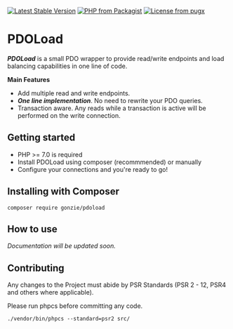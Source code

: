 [![Latest Stable Version](https://img.shields.io/packagist/v/gonzie/pdoload.svg)]()
[![PHP from Packagist](https://img.shields.io/packagist/php-v/gonzie/pdoload.svg)]()
[![License from pugx](https://poser.pugx.org/gonzie/pdoload/license.svg)]()

# PDOLoad
***PDOLoad*** is a small PDO wrapper to provide read/write endpoints and load balancing capabilities in one line of code.

**Main Features**
* Add multiple read and write endpoints.
* ***One line implementation***. No need to rewrite your PDO queries.
* Transaction aware. Any reads while a transaction is active will be performed on the write connection.


## Getting started

* PHP >= 7.0 is required
* Install PDOLoad using composer (recommmended) or manually
* Configure your connections and you're ready to go!


## Installing with Composer

```
composer require gonzie/pdoload
```

## How to use

*Documentation will be updated soon.*


## Contributing
Any changes to the Project must abide by PSR Standards (PSR 2 - 12, PSR4 and others where applicable).

Please run phpcs before committing any code.
```
./vendor/bin/phpcs --standard=psr2 src/
```
